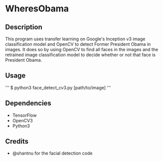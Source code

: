 # WheresObama

## Description
This program uses transfer learning on Google's Inception v3 image classification model and OpenCV to detect Former President Obama in images. It does so by using OpenCV to find all faces in the images and the retrained image classification model to decide whether or not that face is President Obama. 

## Usage
'''
$ python3 face_detect_cv3.py [path/to/image]
'''

## Dependencies
* TensorFlow
* OpenCV3
* Python3

## Credits
* @shantnu for the facial detection code 
